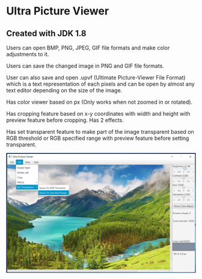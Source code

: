 # Ultra Picture Viewer
## Created with JDK 1.8

Users can open BMP, PNG, JPEG, GIF file formats and make color adjustments to it.

Users can save the changed image in PNG and GIF file formats. 

User can also save and open .upvf (Ultimate Picture-Viewer File Format) which is a text representation of each pixels and can be open by almost any text editor depending on the size of the image.

Has color viewer based on px (Only works when not zoomed in or rotated). 

Has cropping feature based on x-y coordinates with width and height with preview feature before cropping. Has 2 effects. 

Has set transparent feature to make part of the image transparent based on RGB threshold or RGB specified range with preview feature before setting transparent.

<img src="https://github.com/Vision-Paudel/Ultra-Picture-Viewer/blob/main/Ultra%20Picture-Viewer%20ver.1.94.png" alt="Image could not be displayed">
